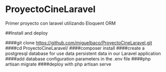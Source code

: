 # ProyectoCineLaravel
Primer proyecto con laravel utilizando  Eloquent ORM


##Install and deploy

####git clone https://github.com/miguelbaco/ProyectoCineLaravel.git
####cd ProyectoCineLaravel/
####composer install
####create a postgresql database for use data persistent data in our Laravel application
####add database configuration parameters in the .env file
####php artisan migrate
####deploy with php artisan serve
